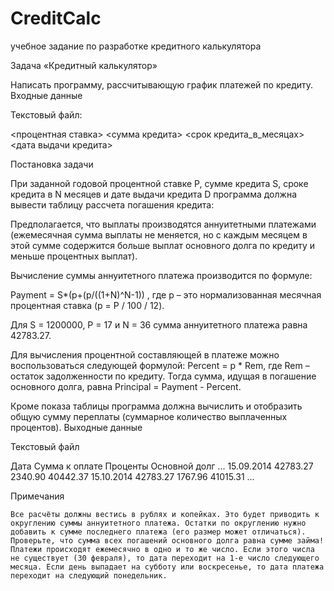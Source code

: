 # CreditCalc
учебное задание по разработке кредитного калькулятора

Задача «Кредитный калькулятор»

Написать программу, рассчитывающую график платежей по кредиту.
Входные данные

Текстовый файл:

<процентная ставка> <сумма кредита> <срок кредита_в_месяцах> <дата выдачи кредита> 

Постановка задачи

При заданной годовой процентной ставке P, сумме кредита S, сроке кредита в N месяцев и дате выдачи кредита D программа должна вывести таблицу рассчета погашения кредита:

Предполагается, что выплаты производятся аннуитетными платежами (ежемесячная сумма выплаты не меняется, но с каждым месяцем в этой сумме содержится больше выплат основного долга по кредиту и меньше процентных выплат).

Вычисление суммы аннуитетного платежа производится по формуле:

Payment = S*(p+(p/((1+N)^N-1))
, где p – это нормализованная месячная процентная ставка (p = P / 100 / 12).

Для S = 1200000, P = 17 и N = 36 сумма аннуитетного платежа равна 42783.27.

Для вычисления процентной составляющей в платеже можно воспользоваться следующей формулой: Percent = p * Rem, где Rem – остаток задолженности по кредиту. Тогда сумма, идущая в погашение основного долга, равна Principal = Payment - Percent.

Кроме показа таблицы программа должна вычислить и отобразить общую сумму переплаты (суммарное количество выплаченных процентов).
Выходные данные

Текстовый файл

Дата            Сумма к оплате          Проценты        Основной долг
...
15.09.2014          42783.27             2340.90             40442.37
15.10.2014          42783.27             1767.96            41015.31
...

Примечания

    Все расчёты должны вестись в рублях и копейках. Это будет приводить к округлению суммы аннуитетного платежа. Остатки по округлению нужно добавить к сумме последнего платежа (его размер может отличаться). Проверьте, что сумма всех погашений основного долга равна сумме займа!
    Платежи происходят ежемесячно в одно и то же число. Если этого числа не существует (30 февраля), то дата переходит на 1-е число следующего месяца. Если день выпадает на субботу или воскресенье, то дата платежа переходит на следующий понедельник.

